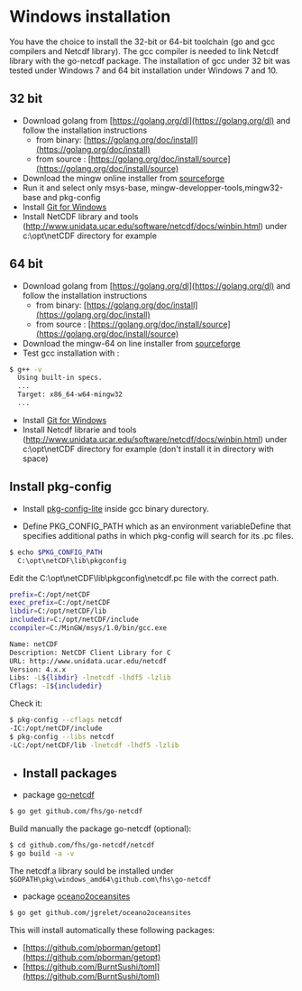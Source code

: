 # Windows installation

You have the choice to install the 32-bit or 64-bit toolchain (go and gcc compilers and Netcdf library). The gcc compiler is needed to link Netcdf library with the go-netcdf package. The installation of gcc under 32 bit was tested under Windows 7 and 64 bit installation under Windows 7 and 10.

## 32 bit

* Download golang from [https://golang.org/dl](https://golang.org/dl) and follow the installation instructions
  * from binary: [https://golang.org/doc/install](https://golang.org/doc/install)
  * from source : [https://golang.org/doc/install/source](https://golang.org/doc/install/source)
* Download the mingw online installer from [sourceforge](http://sourceforge.net/projects/mingw/files/latest/download?source=files)
* Run it and select only msys-base, mingw-developper-tools,mingw32-base and pkg-config
* Install [Git for Windows](https://git-scm.com/download/win)
* Install NetCDF library and tools (http://www.unidata.ucar.edu/software/netcdf/docs/winbin.html) under c:\opt\netCDF directory for example

## 64 bit

* Download golang from [https://golang.org/dl](https://golang.org/dl) and follow the installation instructions
  * from binary: [https://golang.org/doc/install](https://golang.org/doc/install)
  * from source : [https://golang.org/doc/install/source](https://golang.org/doc/install/source)
* Download the mingw-64 on line installer from [sourceforge](https://sourceforge.net/projects/mingw-w64/files/mingw-w64/)
* Test gcc installation with :

```bash
$ g++ -v
  Using built-in specs.
  ...
  Target: x86_64-w64-mingw32
  ...
```

* Install [Git for Windows](https://git-scm.com/download/win)
* Install Netcdf librarie and tools (http://www.unidata.ucar.edu/software/netcdf/docs/winbin.html) under c:\opt\netCDF directory for example (don't install it in directory with space)

## Install pkg-config

* Install [pkg-config-lite](https://sourceforge.net/projects/pkgconfiglite/) inside gcc binary durectory. 

* Define PKG_CONFIG_PATH which as an environment variableDefine that specifies additional paths in which pkg-config will search for its .pc files.

```bash
$ echo $PKG_CONFIG_PATH
  C:\opt\netCDF\lib\pkgconfig
```

Edit the C:\opt\netCDF\lib\pkgconfig\netcdf.pc file with the correct path.

```bash
prefix=C:/opt/netCDF
exec_prefix=C:/opt/netCDF
libdir=C:/opt/netCDF/lib
includedir=C:/opt/netCDF/include
ccompiler=C:/MinGW/msys/1.0/bin/gcc.exe

Name: netCDF
Description: NetCDF Client Library for C
URL: http://www.unidata.ucar.edu/netcdf
Version: 4.x.x
Libs: -L${libdir} -lnetcdf -lhdf5 -lzlib
Cflags: -I${includedir}
```

Check it:

```bash
$ pkg-config --cflags netcdf 
-IC:/opt/netCDF/include
$ pkg-config --libs netcdf
-LC:/opt/netCDF/lib -lnetcdf -lhdf5 -lzlib
```
  
* ## Install packages

* package [go-netcdf](https://github.com/fhs/go-netcdf)

```bash
$ go get github.com/fhs/go-netcdf
```

Build manually the package go-netcdf (optional):

```bash
$ cd github.com/fhs/go-netcdf/netcdf
$ go build -a -v
```

The netcdf.a library sould be installed under       `$GOPATH\pkg\windows_amd64\github.com\fhs\go-netcdf`

* package [oceano2oceansites](https://github.com/jgrelet/oceano2oceansites)

```bash
$ go get github.com/jgrelet/oceano2oceansites
```

This will install automatically these following packages:

* [https://github.com/pborman/getopt](https://github.com/pborman/getopt)
* [https://github.com/BurntSushi/toml](https://github.com/BurntSushi/toml)